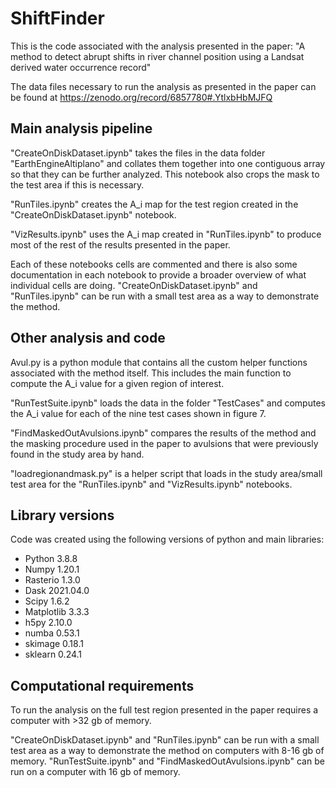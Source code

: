 # ShiftFinder

This is the code associated with the analysis presented in the paper: "A method to detect abrupt shifts in river channel position using a Landsat derived water occurrence record"

The data files necessary to run the analysis as presented in the paper can be found at https://zenodo.org/record/6857780#.YtlxbHbMJFQ

## Main analysis pipeline

"CreateOnDiskDataset.ipynb" takes the files in the data folder "EarthEngineAltiplano" and collates them together into one contiguous array so that they can be further analyzed. This notebook also crops the mask to the test area if this is necessary.

"RunTiles.ipynb" creates the A_i map for the test region created in the "CreateOnDiskDataset.ipynb" notebook.

"VizResults.ipynb" uses the A_i map created in "RunTiles.ipynb" to produce most of the rest of the results presented in the paper.

Each of these notebooks cells are commented and there is also some documentation in each notebook to provide a broader overview of what individual cells are doing. "CreateOnDiskDataset.ipynb" and "RunTiles.ipynb" can be run with a small test area as a way to demonstrate the method.

## Other analysis and code

Avul.py is a python module that contains all the custom helper functions associated with the method itself. This includes the main function to compute the A_i value for a given region of interest.

"RunTestSuite.ipynb" loads the data in the folder "TestCases" and computes the A_i value for each of the nine test cases shown in figure 7.

"FindMaskedOutAvulsions.ipynb" compares the results of the method and the masking procedure used in the paper to avulsions that were previously found in the study area by hand.

"loadregionandmask.py" is a helper script that loads in the study area/small test area for the "RunTiles.ipynb" and "VizResults.ipynb" notebooks.

## Library versions

Code was created using the following versions of python and main libraries:

- Python 3.8.8
- Numpy 1.20.1
- Rasterio 1.3.0
- Dask 2021.04.0
- Scipy 1.6.2
- Matplotlib 3.3.3
- h5py 2.10.0
- numba 0.53.1
- skimage 0.18.1
- sklearn 0.24.1

## Computational requirements

To run the analysis on the full test region presented in the paper requires a computer with >32 gb of memory.

"CreateOnDiskDataset.ipynb" and "RunTiles.ipynb" can be run with a small test area as a way to demonstrate the method on computers with 8-16 gb of memory. "RunTestSuite.ipynb" and "FindMaskedOutAvulsions.ipynb" can be run on a computer with 16 gb of memory.
